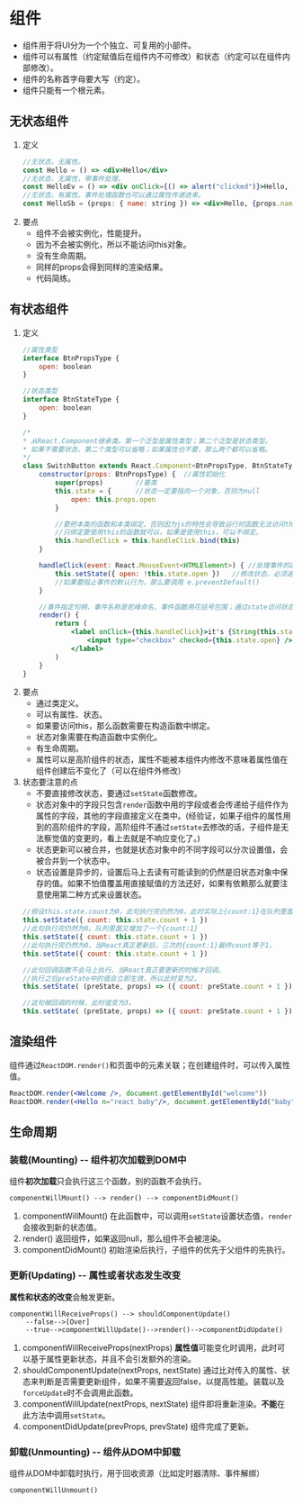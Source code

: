 # 组件

* 组件用于将UI分为一个个独立、可复用的小部件。  
* 组件可以有属性（约定赋值后在组件内不可修改）和状态（约定可以在组件内部修改）。  
* 组件的名称首字母要大写（约定）。
* 组件只能有一个根元素。

## 无状态组件

1. 定义
    ```jsx
    //无状态，无属性。
    const Hello = () => <div>Hello</div>
    //无状态，无属性，带事件处理。
    const HelloEv = () => <div onClick={() => alert("clicked")}>Hello, click me.</div>  
    //无状态，有属性。事件处理函数也可以通过属性传递进来。
    const HelloSb = (props: { name: string }) => <div>Hello, {props.name}</div>
    ```
1. 要点
    * 组件不会被实例化，性能提升。
    * 因为不会被实例化，所以不能访问this对象。
    * 没有生命周期。
    * 同样的props会得到同样的渲染结果。
    * 代码简练。

## 有状态组件

1. 定义
    ```jsx
    //属性类型
    interface BtnPropsType {
        open: boolean
    }

    //状态类型
    interface BtnStateType {
        open: boolean
    }

    /*
    * 从React.Component继承类。第一个泛型是属性类型；第二个泛型是状态类型。
    * 如果不需要状态，第二个类型可以省略；如果属性也不要，那么两个都可以省略。
    */
    class SwitchButton extends React.Component<BtnPropsType, BtnStateType> {
        constructor(props: BtnPropsType) {  //属性初始化
            super(props)        //基类
            this.state = {      //状态一定要指向一个对象，否则为null
                open: this.props.open
            }

            //要把本类的函数和本类绑定，否则因为js的特性会导致运行时函数无法访问this。
            //只绑定要使用this的函数就可以，如果是使用this，可以不绑定。
            this.handleClick = this.handleClick.bind(this)
        }

        handleClick(event: React.MouseEvent<HTMLElement>) { //处理事件的函数
            this.setState({ open: !this.state.open })   //修改状态，必须通过函数修改
            //如果要阻止事件的默认行为，那么要调用 e.preventDefault()
        }

        //事件指定句柄，事件名称是驼峰命名，事件函数用花括号包围；通过state访问状态。
        render() {
            return (
                <label onClick={this.handleClick}>it's {String(this.state.open)}
                    <input type="checkbox" checked={this.state.open} />
                </label>
            )
        }
    }
    ```
1. 要点
    * 通过类定义。
    * 可以有属性、状态。
    * 如果要访问this，那么函数需要在构造函数中绑定。
    * 状态对象需要在构造函数中实例化。
    * 有生命周期。
    * 属性可以是高阶组件的状态，属性不能被本组件内修改不意味着属性值在组件创建后不变化了（可以在组件外修改）
1. 状态要注意的点
    * 不要直接修改状态，要通过`setState`函数修改。
    * 状态对象中的字段只包含`render`函数中用的字段或者会传递给子组件作为属性的字段，其他的字段直接定义在类中。(经验证，如果子组件的属性用到的高阶组件的字段，高阶组件不通过`setState`去修改的话，子组件是无法察觉值的变更的，看上去就是不响应变化了。)
    * 状态更新可以被合并，也就是状态对象中的不同字段可以分次设置值，会被合并到一个状态中。
    * 状态设置是异步的，设置后马上去读有可能读到的仍然是旧状态对象中保存的值。如果不怕值覆盖用直接赋值的方法还好，如果有依赖那么就要注意使用第二种方式来设置状态。
    ```jsx
    //假设this.state.count为0，此句执行完仍然为0。此时实际上{count:1}在队列里面存着。
    this.setState({ count: this.state.count + 1 })  
    //此句执行完仍然为0。队列里面又增加了一个{count:1}
    this.setState({ count: this.state.count + 1 })  
    //此句执行完仍然为0。当React真正更新后，三次的{count:1}最终count等于1。
    this.setState({ count: this.state.count + 1 })  

    //此句回调函数不会马上执行，当React真正要更新的时候才回调。
    //执行之后preState中的值会立即生效，所以此时变为2。
    this.setState( (preState, props) => ({ count: preState.count + 1 }) )

    //这句被回调的时候，此时值变为3。
    this.setState( (preState, props) => ({ count: preState.count + 1 }) )
    ```

## 渲染组件

组件通过`ReactDOM.render()`和页面中的元素关联；在创建组件时，可以传入属性值。

```jsx
ReactDOM.render(<Welcome />, document.getElementById("welcome"))
ReactDOM.render(<Hello n="react baby"/>, document.getElementById("baby"))       //传递属性值
```

## 生命周期

### 装载(Mounting) -- 组件初次加载到DOM中

组件**初次加载**只会执行这三个函数，别的函数不会执行。

```fc
componentWillMount() --> render() --> componentDidMount()
```

1. componentWillMount() 在此函数中，可以调用`setState`设置状态值，`render`会接收到新的状态值。
1. render() 返回组件，如果返回null，那么组件不会被渲染。
1. componentDidMount() 初始渲染后执行，子组件的优先于父组件的先执行。

### 更新(Updating) -- 属性或者状态发生改变

**属性和状态的改变**会触发更新。

```fc
componentWillReceiveProps() --> shouldComponentUpdate()
    --false-->[Over]  
    --true-->componentWillUpdate()-->render()-->componentDidUpdate()
```

1. componentWillReceiveProps(nextProps) **属性值**可能变化时调用，此时可以基于属性更新状态，并且不会引发额外的渲染。
1. shouldComponentUpdate(nextProps, nextState) 通过比对传入的属性、状态来判断是否需要更新组件，如果不需要返回false，以提高性能。装载以及`forceUpdate`时不会调用此函数。
1. componentWillUpdate(nextProps, nextState) 组件即将重新渲染。**不能**在此方法中调用`setState`。
1. componentDidUpdate(prevProps, prevState) 组件完成了更新。

### 卸载(Unmounting) -- 组件从DOM中卸载

组件从DOM中卸载时执行，用于回收资源（比如定时器清除、事件解绑）

```fc
componentWillUnmount()
```
